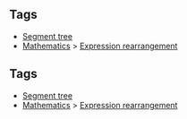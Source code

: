
## Tags

* [Segment tree](/README.md#Segment_tree)
* [Mathematics](/README.md#Mathematics) > [Expression rearrangement](/README.md#Mathematics-Expression_rearrangement)

## Tags

* [Segment tree](/README.md#Segment_tree)
* [Mathematics](/README.md#Mathematics) > [Expression rearrangement](/README.md#Mathematics-Expression_rearrangement)
